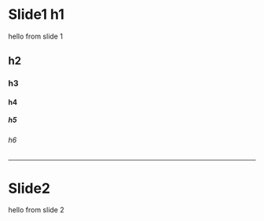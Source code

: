 # Slide1 h1
hello from slide 1

## h2

### h3

#### h4

##### h5

###### h6

---
# Slide2
hello from slide 2
